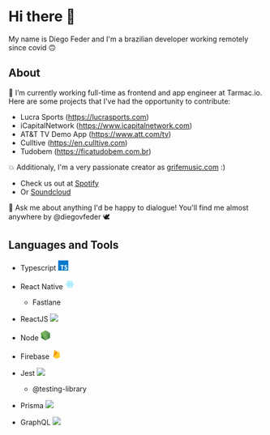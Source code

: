# Hi there 👋

My name is Diego Feder and I'm a brazilian developer working remotely since covid 🙃

## About

👯 I’m currently working full-time as frontend and app engineer at Tarmac.io. Here are some projects that I've had the opportunity to contribute:
- Lucra Sports (https://lucrasports.com)
- iCapitalNetwork (https://www.icapitalnetwork.com)
- AT&T TV Demo App (https://www.att.com/tv)
- Culltive (https://en.culltive.com)
- Tudobem (https://ficatudobem.com.br)


💥 Additionaly, I'm a very passionate creator as [grifemusic.com](https://grifemusic.com/) :)
- Check us out at [Spotify](https://open.spotify.com/artist/0peVkBhumiuUyxMqc9EGUR)
- Or [Soundcloud](https://soundcloud.com/grifemusic)


💬 Ask me about anything I'd be happy to dialogue! You'll find me almost anywhere by @diegovfeder :dove:

## Languages and Tools

- Typescript
<code><img height="20" src="https://raw.githubusercontent.com/github/explore/80688e429a7d4ef2fca1e82350fe8e3517d3494d/topics/typescript/typescript.png"></code>

- React Native
<code><img height="20" src="https://raw.githubusercontent.com/github/explore/80688e429a7d4ef2fca1e82350fe8e3517d3494d/topics/react-native/react-native.png"></code>
  - Fastlane

- ReactJS
<code><img height="20" src="https://upload.wikimedia.org/wikipedia/commons/thumb/a/a7/React-icon.svg/1200px-React-icon.svg.png"></code>

- Node
<code><img height="20" src="https://raw.githubusercontent.com/github/explore/80688e429a7d4ef2fca1e82350fe8e3517d3494d/topics/nodejs/nodejs.png"></code>

- Firebase
<code><img height="20" src="https://raw.githubusercontent.com/github/explore/80688e429a7d4ef2fca1e82350fe8e3517d3494d/topics/firebase/firebase.png"></code>

- Jest
<code><img height="20" src="https://cdn.auth0.com/blog/testing-react-with-jest/logo.png"></code>
  - @testing-library

- Prisma
<code><img height="20" src="https://images.tute.io/tute/topic/prisma.png"></code>

- GraphQL
<code><img height="20" src="https://graphql.org/img/logo.svg"></code>


<!--
**diegovfeder/diegovfeder** is a ✨ _special_ ✨ repository because its `README.md` (this file) appears on your GitHub profile.
-->
